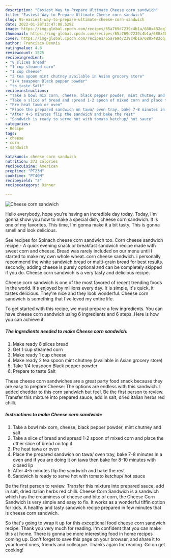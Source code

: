 ```yaml
---
description: "Easiest Way to Prepare Ultimate Cheese corn sandwich"
title: "Easiest Way to Prepare Ultimate Cheese corn sandwich"
slug: 95-easiest-way-to-prepare-ultimate-cheese-corn-sandwich
date: 2022-01-28T13:47:08.529Z
image: https://img-global.cpcdn.com/recipes/65a769d7239c4b1a/680x482cq70/cheese-corn-sandwich-recipe-main-photo.jpg
thumbnail: https://img-global.cpcdn.com/recipes/65a769d7239c4b1a/680x482cq70/cheese-corn-sandwich-recipe-main-photo.jpg
cover: https://img-global.cpcdn.com/recipes/65a769d7239c4b1a/680x482cq70/cheese-corn-sandwich-recipe-main-photo.jpg
author: Francisco Dennis
ratingvalue: 4.6
reviewcount: 1525
recipeingredient:
- "8 slices bread"
- "1 cup steamed corn"
- "1 cup cheese"
- "2 tea spoon mint chutney available in Asian grocery store"
- "1/4 teaspoon Black pepper powder"
- "to taste Salt"
recipeinstructions:
- "Take a bowl mix corn, cheese, black pepper powder, mint chutney and salt"
- "Take a slice of bread and spread 1-2 spoon of mixed corn and place the other slice of bread on top it"
- "Pre heat tawa or oven"
- "Place the prepared sandwich on tawa/ oven tray, bake 7-8 minutes in a oven and if you are doing it on tawa then bake for 8-10 minutes with closed lip"
- "After 4-5 minutes flip the sandwich and bake the rest"
- "Sandwich is ready to serve hot with tomato ketchup/ hot sauce"
categories:
- Recipe
tags:
- cheese
- corn
- sandwich

katakunci: cheese corn sandwich 
nutrition: 273 calories
recipecuisine: American
preptime: "PT23M"
cooktime: "PT40M"
recipeyield: "3"
recipecategory: Dinner

---
```



![Cheese corn sandwich](https://img-global.cpcdn.com/recipes/65a769d7239c4b1a/680x482cq70/cheese-corn-sandwich-recipe-main-photo.jpg)

Hello everybody, hope you're having an incredible day today. Today, I'm gonna show you how to make a special dish, cheese corn sandwich. It is one of my favorites. This time, I'm gonna make it a bit tasty. This is gonna smell and look delicious.

See recipes for Spinach cheese corn sandwich too. Corn cheese sandwich recipe - A quick evening snack or breakfast sandwich recipe made with sweet corn and cheese. Bread was rarely included on our menu until I started to make my own whole wheat..corn cheese sandwich. i personally recommend the white sandwich bread or multi-grain bread for best results. secondly, adding cheese is purely optional and can be completely skipped if you do. Cheese corn sandwich is a very tasty and delicious recipe.

Cheese corn sandwich is one of the most favored of recent trending foods in the world. It's enjoyed by millions every day. It is simple, it's quick, it tastes delicious. They're nice and they look wonderful. Cheese corn sandwich is something that I've loved my entire life.


To get started with this recipe, we must prepare a few ingredients. You can have cheese corn sandwich using 6 ingredients and 6 steps. Here is how you can achieve it.

<!--inarticleads1-->

##### The ingredients needed to make Cheese corn sandwich:

1. Make ready 8 slices bread
1. Get 1 cup steamed corn
1. Make ready 1 cup cheese
1. Make ready 2 tea spoon mint chutney (available in Asian grocery store)
1. Take 1/4 teaspoon Black pepper powder
1. Prepare to taste Salt


These cheese corn sandwiches are a great party food snack because they are easy to prepare Cheese: The options are endless with this sandwich. I added cheddar to this corn sandwich but feel. Be the first person to review. Transfer this mixture into prepared sauce, add in salt, dried italian herbs red chilli. 

<!--inarticleads2-->

##### Instructions to make Cheese corn sandwich:

1. Take a bowl mix corn, cheese, black pepper powder, mint chutney and salt
1. Take a slice of bread and spread 1-2 spoon of mixed corn and place the other slice of bread on top it
1. Pre heat tawa or oven
1. Place the prepared sandwich on tawa/ oven tray, bake 7-8 minutes in a oven and if you are doing it on tawa then bake for 8-10 minutes with closed lip
1. After 4-5 minutes flip the sandwich and bake the rest
1. Sandwich is ready to serve hot with tomato ketchup/ hot sauce


Be the first person to review. Transfer this mixture into prepared sauce, add in salt, dried italian herbs red chilli. Cheese Corn Sandwich is a sandwich which has the creaminess of cheese and bite of corn, the Cheese Corn Sandwich is very simple and easy to fix. It works as a wonderful tiffin option for kids. A healthy and tasty sandwich recipe prepared in few minutes that is cheese corn sandwich. 

So that's going to wrap it up for this exceptional food cheese corn sandwich recipe. Thank you very much for reading. I'm confident that you can make this at home. There is gonna be more interesting food in home recipes coming up. Don't forget to save this page on your browser, and share it to your loved ones, friends and colleague. Thanks again for reading. Go on get cooking!
